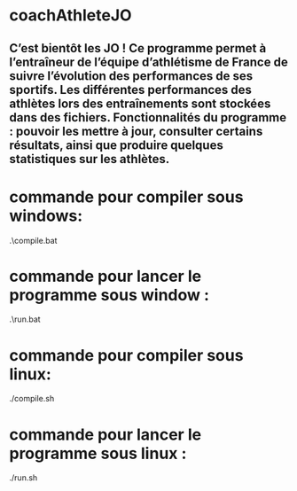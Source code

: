 # coachAthleteJO

C’est bientôt les JO !
Ce programme permet à l’entraîneur de l’équipe d’athlétisme de France de suivre l’évolution des performances de ses sportifs.
Les différentes performances des athlètes lors des entraînements sont stockées dans des fichiers.
Fonctionnalités du programme : pouvoir les mettre à jour, consulter certains résultats, ainsi que produire quelques statistiques sur les athlètes.
------------------------

# commande pour compiler sous windows:
.\compile.bat

# commande pour lancer le programme sous window :
.\run.bat

# commande pour compiler sous linux:
./compile.sh

# commande pour lancer le programme sous linux :
./run.sh



